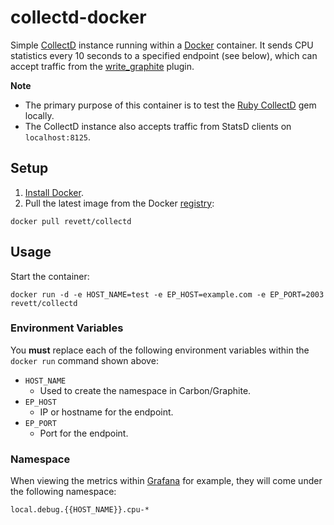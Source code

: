 # collectd-docker

Simple [CollectD](https://github.com/collectd/collectd) instance running within a [Docker](https://github.com/docker/docker) container. It sends CPU statistics every 10 seconds to a specified endpoint (see below), which can accept traffic from the [write_graphite](https://collectd.org/wiki/index.php/Plugin:Write_Graphite) plugin.

**Note** 

* The primary purpose of this container is to test the [Ruby CollectD](https://github.com/revett/collectd) gem locally.
* The CollectD instance also accepts traffic from StatsD clients on `localhost:8125`.

## Setup 

1. [Install Docker](http://docs.docker.com/installation/mac/).
2. Pull the latest image from the Docker [registry](https://registry.hub.docker.com/u/revett/collectd-carbon/):

```
docker pull revett/collectd
```

## Usage

Start the container:

```
docker run -d -e HOST_NAME=test -e EP_HOST=example.com -e EP_PORT=2003 revett/collectd
```

### Environment Variables

You **must** replace each of the following environment variables within the `docker run` command shown above:

* `HOST_NAME`
  - Used to create the namespace in Carbon/Graphite.
* `EP_HOST`
  - IP or hostname for the endpoint.
* `EP_PORT`
  - Port for the endpoint.
  
### Namespace

When viewing the metrics within [Grafana](http://grafana.org/) for example, they will come under the following namespace:

```
local.debug.{{HOST_NAME}}.cpu-*
```
